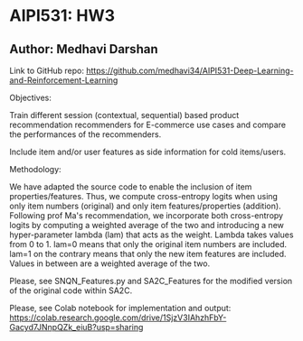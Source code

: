 # AIPI531: HW3
## Author: Medhavi Darshan

Link to GitHub repo: https://github.com/medhavi34/AIPI531-Deep-Learning-and-Reinforcement-Learning

Objectives:

Train different session (contextual, sequential) based product recommendation recommenders for E-commerce use cases and compare the performances of the recommenders.

Include item and/or user features as side information for cold items/users.

Methodology:

We have adapted the source code to enable the inclusion of item properties/features. Thus, we compute cross-entropy logits when using only item numbers (original) and only item features/properties (addition). Following prof Ma's recommendation, we incorporate both cross-entropy logits by computing a weighted average of the two and introducing a new hyper-parameter lambda (lam) that acts as the weight. Lambda takes values from 0 to 1. lam=0 means that only the original item numbers are included. lam=1 on the contrary means that only the new item features are included. Values in between are a weighted average of the two.

Please, see SNQN_Features.py and SA2C_Features for the modified version of the original code within SA2C. 

Please, see Colab notebook for implementation and output: 
https://colab.research.google.com/drive/1SjzV3IAhzhFbY-Gacyd7JNnpQZk_eiuB?usp=sharing 

